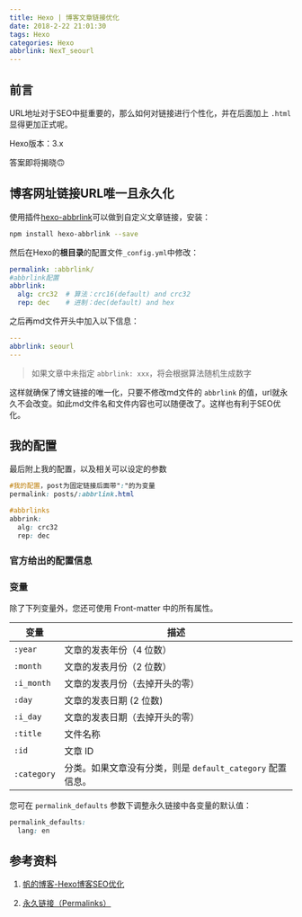 ```yaml
---
title: Hexo | 博客文章链接优化
date: 2018-2-22 21:01:30
tags: Hexo
categories: Hexo
abbrlink: NexT_seourl
---
```


## 前言

URL地址对于SEO中挺重要的，那么如何对链接进行个性化，并在后面加上 `.html` 显得更加正式呢。

Hexo版本：3.x

答案即将揭晓🙃

<!-- more -->

## 博客网址链接URL唯一且永久化

使用插件[hexo-abbrlink](https://github.com/rozbo/hexo-abbrlink)可以做到自定义文章链接，安装：

```bash
npm install hexo-abbrlink --save
```

然后在Hexo的**根目录**的配置文件`_config.yml`中修改：

```yml
permalink: :abbrlink/
#abbrlink配置
abbrlink:
  alg: crc32  # 算法：crc16(default) and crc32
  rep: dec    # 进制：dec(default) and hex
```

之后再md文件开头中加入以下信息：

```yml
---
abbrlink: seourl
---
```

> 如果文章中未指定 `abbrlink: xxx`，将会根据算法随机生成数字

这样就确保了博文链接的唯一化，只要不修改md文件的 `abbrlink` 的值，url就永久不会改变。如此md文件名和文件内容也可以随便改了。这样也有利于SEO优化。

## 我的配置

最后附上我的配置，以及相关可以设定的参数

```css
#我的配置，post为固定链接后面带":"的为变量
permalink: posts/:abbrlink.html

#abbrlinks
abbrink:
  alg: crc32
  rep: dec
```

### 官方给出的配置信息

### 变量

除了下列变量外，您还可使用 Front-matter 中的所有属性。

| 变量        | 描述                                                       |
| ----------- | ---------------------------------------------------------- |
| `:year`     | 文章的发表年份（4 位数）                                   |
| `:month`    | 文章的发表月份（2 位数）                                   |
| `:i_month`  | 文章的发表月份（去掉开头的零）                             |
| `:day`      | 文章的发表日期 (2 位数)                                    |
| `:i_day`    | 文章的发表日期（去掉开头的零）                             |
| `:title`    | 文件名称                                                   |
| `:id`       | 文章 ID                                                    |
| `:category` | 分类。如果文章没有分类，则是 `default_category` 配置信息。 |

您可在 `permalink_defaults` 参数下调整永久链接中各变量的默认值：

```css
permalink_defaults:
  lang: en
```

## 参考资料

1. [帆的博客-Hexo博客SEO优化](https://molock.cn/posts/19286/)

2. [永久链接（Permalinks）](https://hexo.io/zh-cn/docs/permalinks.html)
